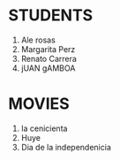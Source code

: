 # STUDENTS
1. Ale rosas
2. Margarita Perz
3. Renato Carrera
4. jUAN gAMBOA
# MOVIES
1. la cenicienta
2. Huye
3. Dia de la independenicia
